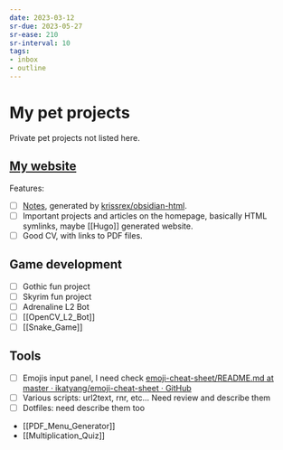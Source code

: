 ```yaml
---
date: 2023-03-12
sr-due: 2023-05-27
sr-ease: 210
sr-interval: 10
tags:
- inbox
- outline
---
```


# My pet projects

Private pet projects not listed here.

## [My website](https://notes.iturdikulov.com/)

Features:

- [ ] [Notes](https://notes.iturdikulov.com/), generated by [krissrex/obsidian-html](https://github.com/krissrex/obsidian-html).
- [ ] Important projects and articles on the homepage, basically HTML symlinks, maybe [[Hugo]] generated website.
- [ ] Good CV, with links to PDF files.

## Game development

- [ ] Gothic fun project
- [ ] Skyrim fun project
- [ ] Adrenaline L2 Bot
- [ ] [[OpenCV_L2_Bot]]
- [ ] [[Snake_Game]]

## Tools

- [ ] Emojis input panel, I need check [emoji-cheat-sheet/README.md at master · ikatyang/emoji-cheat-sheet · GitHub](https://github.com/ikatyang/emoji-cheat-sheet/blob/master/README.md)
- [ ] Various scripts: url2text, rnr, etc... Need review and describe them
- [ ] Dotfiles: need describe them too
- [[PDF_Menu_Generator]]
- [[Multiplication_Quiz]]
